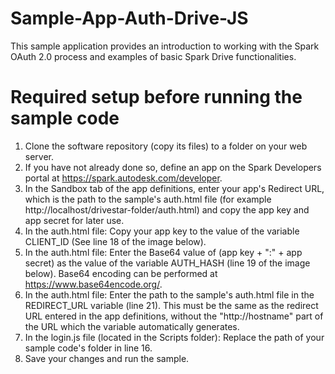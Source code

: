 Sample-App-Auth-Drive-JS
========================
This sample application provides an introduction to working with the Spark OAuth 2.0 process and examples of basic Spark Drive functionalities.

Required setup before running the sample code 
=============================================
1. Clone the software repository (copy its files) to a folder on your web server. 
2. If you have not already done so, define an app on the Spark Developers portal at https://spark.autodesk.com/developer.
3. In the Sandbox tab of the app definitions, enter your app's Redirect URL, which is the path to the sample's auth.html file (for example http://localhost/drivestar-folder/auth.html) and copy the app key and app secret for later use.
4. In the auth.html file: Copy your app key to the value of the variable CLIENT_ID (See line 18 of the image below). 
5. In the auth.html file: Enter the Base64 value of (app key + ":" + app secret) as the value of the variable AUTH_HASH (line 19 of the image below). Base64 encoding can be performed at https://www.base64encode.org/.
6. In the auth.html file: Enter the path to the sample's auth.html file in the REDIRECT_URL variable (line 21). This must be the same as the redirect URL entered in the app definitions, without the "http://hostname" part of the URL which the variable automatically generates.
7. In the login.js file (located in the Scripts folder): Replace the path of your sample code's folder in line 16.
8. Save your changes and run the sample.
